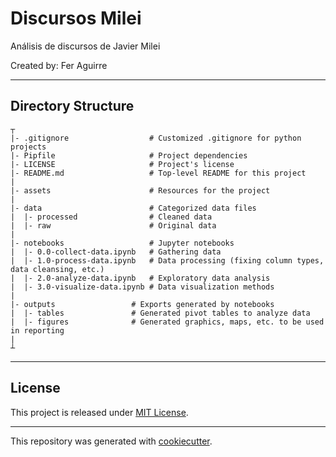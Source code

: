 # Discursos Milei
Análisis de discursos de Javier Milei

Created by: Fer Aguirre

---
## Directory Structure
```
┬
|- .gitignore                  # Customized .gitignore for python projects
|- Pipfile                     # Project dependencies
|- LICENSE                     # Project's license
|- README.md                   # Top-level README for this project
|
|- assets                      # Resources for the project
|
|- data                        # Categorized data files                       
|  |- processed                # Cleaned data
|  |- raw                      # Original data
|
|- notebooks                   # Jupyter notebooks
|  |- 0.0-collect-data.ipynb   # Gathering data
|  |- 1.0-process-data.ipynb   # Data processing (fixing column types, data cleansing, etc.)
|  |- 2.0-analyze-data.ipynb   # Exploratory data analysis
|  |- 3.0-visualize-data.ipynb # Data visualization methods
|
|- outputs                 # Exports generated by notebooks
|  |- tables               # Generated pivot tables to analyze data
|  |- figures              # Generated graphics, maps, etc. to be used in reporting
|
┴

```
---

## License

This project is released under [MIT License](/LICENSE).

---

This repository was generated with [cookiecutter](https://github.com/cookiecutter/cookiecutter).